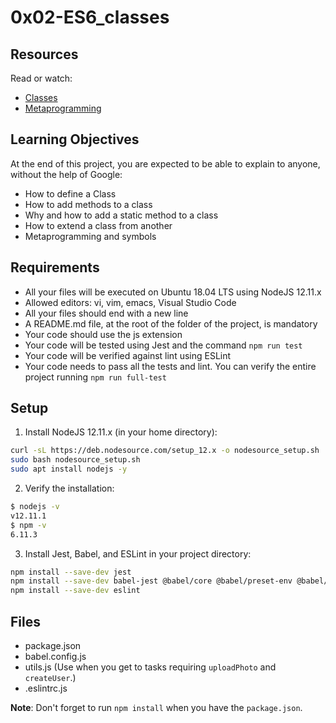 # 0x02-ES6_classes


## Resources

Read or watch:

- [Classes](https://intranet.alxswe.com/rltoken/ke2dSL31JbpAUBW0qWE9WA)
- [Metaprogramming](https://intranet.alxswe.com/rltoken/6OgF5QGbYclp_cwATfq-0g)

## Learning Objectives

At the end of this project, you are expected to be able to explain to anyone, without the help of Google:

- How to define a Class
- How to add methods to a class
- Why and how to add a static method to a class
- How to extend a class from another
- Metaprogramming and symbols

## Requirements

- All your files will be executed on Ubuntu 18.04 LTS using NodeJS 12.11.x
- Allowed editors: vi, vim, emacs, Visual Studio Code
- All your files should end with a new line
- A README.md file, at the root of the folder of the project, is mandatory
- Your code should use the js extension
- Your code will be tested using Jest and the command `npm run test`
- Your code will be verified against lint using ESLint
- Your code needs to pass all the tests and lint. You can verify the entire project running `npm run full-test`

## Setup

1. Install NodeJS 12.11.x (in your home directory):

```bash
curl -sL https://deb.nodesource.com/setup_12.x -o nodesource_setup.sh
sudo bash nodesource_setup.sh
sudo apt install nodejs -y
```

2. Verify the installation:

```bash
$ nodejs -v
v12.11.1
$ npm -v
6.11.3
```

3. Install Jest, Babel, and ESLint in your project directory:

```bash
npm install --save-dev jest
npm install --save-dev babel-jest @babel/core @babel/preset-env @babel/cli
npm install --save-dev eslint
```

## Files

- package.json
- babel.config.js
- utils.js (Use when you get to tasks requiring `uploadPhoto` and `createUser`.)
- .eslintrc.js

**Note**: Don't forget to run `npm install` when you have the `package.json`.

